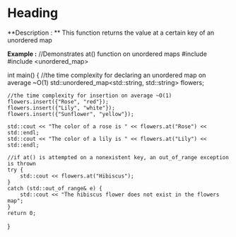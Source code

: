 
# Heading
**Description : ** This function returns the value at a certain key of an unordered map

**Example :**
//Demonstrates at() function on unordered maps
#include <iostream>
#include <unordered_map>

int main() {
    //the time complexity for declaring an unordered map on average ~O(1)
    std::unordered_map<std::string, std::string> flowers;

    //the time complexity for insertion on average ~O(1)
    flowers.insert({"Rose", "red"});
    flowers.insert({"Lily", "white"});
    flowers.insert({"Sunflower", "yellow"});

    std::cout << "The color of a rose is " << flowers.at("Rose") << std::endl;
    std::cout << "The color of a lily is " << flowers.at("Lily") << std::endl;

    //if at() is attempted on a nonexistent key, an out_of_range exception is thrown
    try {
        std::cout << flowers.at("Hibiscus");
    }
    catch (std::out_of_range& e) {
        std::cout << "The hibiscus flower does not exist in the flowers map";
    }
    return 0;
}
